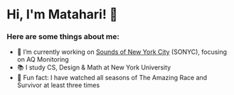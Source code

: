 # Hi, I'm Matahari! 👋
### Here are some things about me:

- 🔭 I’m currently working on <a href="https://wp.nyu.edu/sonyc/" target=_blank>Sounds of New York City</a> (SONYC), focusing on AQ Monitoring
- 📚 I study CS, Design & Math at New York University 
- 👯 Fun fact: I have watched all seasons of The Amazing Race and Survivor at least three times


<!--
**irahatam/irahatam** is a ✨ _special_ ✨ repository because its `README.md` (this file) appears on your GitHub profile.

Here are some ideas to get you started:

- 🔭 I’m currently working on ...
- 🌱 I’m currently learning ...
- 👯 I’m looking to collaborate on ...
- 🤔 I’m looking for help with ...
- 💬 Ask me about ...
- 📫 How to reach me: ...
- 😄 Pronouns: ...
- ⚡ Fun fact: ...
-->
